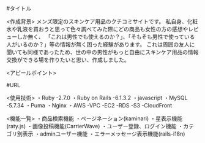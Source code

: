 #タイトル

<作成背景>
メンズ限定のスキンケア用品のクチコミサイトです。
私自身、化粧水や乳液を買おうと思って色々調べてみた際にどの商品も女性の方の感想やレビューしか無く、
「これは男性でも使えるのか？」、「そもそも男性で使っている人がいるのか？」等の情報が無く困った経験があります。
これは周囲の友人に聞いても同様であったため、世の中の男性がもっと自由にスキンケア用品の情報交換ができる場を作りたいと思い、作成しました。

<アピールポイント>

#URL

<使用技術>
・Ruby -2.7.0
・Ruby on Rails -6.1.3.2
・javascript 
・MySQL -5.7.34
・Puma
・Nginx
・AWS
  -VPC
  -EC2
  -RDS
  -S3
  -CloudFront

<機能一覧>
・商品検索機能
・ページネーション(kaminari)
・星表示機能(raty.js)
・画像投稿機能(CarrierWave)
・ユーザー登録、ログイン機能
・カテゴリ別表示
・adminユーザー機能
・エラーメッセージ表示機能(rails-i18n)
